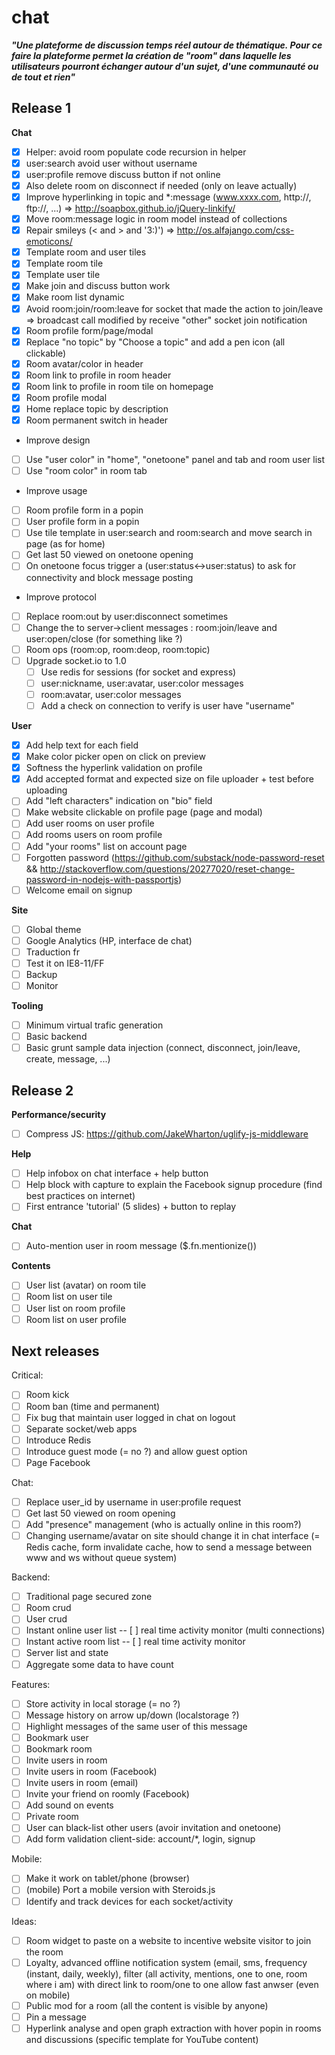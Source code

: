 chat
====

***"Une plateforme de discussion temps réel autour de thématique. Pour ce faire la plateforme permet la création de "room" dans laquelle les utilisateurs pourront échanger autour d'un sujet, d'une communauté ou de tout et rien"***

## Release 1

**Chat**
- [x] Helper: avoid room populate code recursion in helper
- [x] user:search avoid user without username
- [x] user:profile remove discuss button if not online
- [x] Also delete room on disconnect if needed (only on leave actually)
- [x] Improve hyperlinking in topic and *:message (www.xxxx.com, http://, ftp://, ...) => http://soapbox.github.io/jQuery-linkify/
- [x] Move room:message logic in room model instead of collections
- [x] Repair smileys (< and > and '3:)') => http://os.alfajango.com/css-emoticons/
- [x] Template room and user tiles
 - [x] Template room tile
 - [x] Template user tile 
 - [x] Make join and discuss button work
 - [x] Make room list dynamic
- [x] Avoid room:join/room:leave for socket that made the action to join/leave => broadcast call modified by receive "other" socket join notification
- [x] Room profile form/page/modal
- [x] Replace "no topic" by "Choose a topic" and add a pen icon (all clickable)
- [x] Room avatar/color in header
- [x] Room link to profile in room header
- [x] Room link to profile in room tile on homepage
- [x] Room profile modal 
- [x] Home replace topic by description
- [x] Room permanent switch in header
- Improve design
- [ ] Use "user color" in "home", "onetoone" panel and tab and room user list
- [ ] Use "room color" in room tab
- Improve usage
- [ ] Room profile form in a popin
- [ ] User profile form in a popin
- [ ] Use tile template in user:search and room:search and move search in page (as for home)
- [ ] Get last 50 viewed on onetoone opening
- [ ] On onetoone focus trigger a (user:status<->user:status) to ask for connectivity and block message posting
- Improve protocol
- [ ] Replace room:out by user:disconnect sometimes
- [ ] Change the to server->client messages : room:join/leave and user:open/close (for something like ?)
- [ ] Room ops (room:op, room:deop, room:topic)
- [ ] Upgrade socket.io to 1.0
  - [ ] Use redis for sessions (for socket and express)
  - [ ] user:nickname, user:avatar, user:color messages
  - [ ] room:avatar, user:color messages
  - [ ] Add a check on connection to verify is user have "username"

**User**
- [x] Add help text for each field
- [x] Make color picker open on click on preview
- [x] Softness the hyperlink validation on profile
- [x] Add accepted format and expected size on file uploader + test before uploading
- [ ] Add "left characters" indication on "bio" field
- [ ] Make website clickable on profile page (page and modal)
- [ ] Add user rooms on user profile
- [ ] Add rooms users on room profile
- [ ] Add "your rooms" list on account page
- [ ] Forgotten password (https://github.com/substack/node-password-reset && http://stackoverflow.com/questions/20277020/reset-change-password-in-nodejs-with-passportjs)
- [ ] Welcome email on signup

**Site**
- [ ] Global theme
- [ ] Google Analytics (HP, interface de chat)
- [ ] Traduction fr
- [ ] Test it on IE8-11/FF
- [ ] Backup
- [ ] Monitor

**Tooling**
- [ ] Minimum virtual trafic generation
- [ ] Basic backend
- [ ] Basic grunt sample data injection (connect, disconnect, join/leave, create, message, ...)

## Release 2

**Performance/security**
- [ ] Compress JS: https://github.com/JakeWharton/uglify-js-middleware

**Help**
- [ ] Help infobox on chat interface + help button
- [ ] Help block with capture to explain the Facebook signup procedure (find best practices on internet)
- [ ] First entrance 'tutorial' (5 slides) + button to replay

**Chat**
- [ ] Auto-mention user in room message ($.fn.mentionize())

**Contents**
- [ ] User list (avatar) on room tile
- [ ] Room list on user tile
- [ ] User list on room profile
- [ ] Room list on user profile

## Next releases

Critical:
- [ ] Room kick
- [ ] Room ban (time and permanent)
- [ ] Fix bug that maintain user logged in chat on logout
- [ ] Separate socket/web apps
- [ ] Introduce Redis
- [ ] Introduce guest mode (= no ?) and allow guest option
- [ ] Page Facebook

Chat:
- [ ] Replace user_id by username in user:profile request
- [ ] Get last 50 viewed on room opening
- [ ] Add "presence" management (who is actually online in this room?)
- [ ] Changing username/avatar on site should change it in chat interface (= Redis cache, form invalidate cache, how to send a message between www and ws without queue system)

Backend:
- [ ] Traditional page secured zone
- [ ] Room crud
- [ ] User crud
- [ ] Instant online user list
-- [ ] real time activity monitor (multi connections)
- [ ] Instant active room list
-- [ ] real time activity monitor
- [ ] Server list and state
- [ ] Aggregate some data to have count 

Features:
- [ ] Store activity in local storage (= no ?)
- [ ] Message history on arrow up/down (localstorage ?)
- [ ] Highlight messages of the same user of this message
- [ ] Bookmark user
- [ ] Bookmark room
- [ ] Invite users in room
- [ ] Invite users in room (Facebook)
- [ ] Invite users in room (email)
- [ ] Invite your friend on roomly (Facebook)
- [ ] Add sound on events
- [ ] Private room
- [ ] User can black-list other users (avoir invitation and onetoone)
- [ ] Add form validation client-side: account/*, login, signup

Mobile:
- [ ] Make it work on tablet/phone (browser)
- [ ] (mobile) Port a mobile version with Steroids.js
- [ ] Identify and track devices for each socket/activity

Ideas:
- [ ] Room widget to paste on a website to incentive website visitor to join the room
- [ ] Loyalty, advanced offline notification system (email, sms, frequency (instant, daily, weekly), filter (all activity, mentions, one to one, room where i am) with direct link to room/one to one allow fast anwser (even on mobile)
- [ ] Public mod for a room (all the content is visible by anyone)
- [ ] Pin a message
- [ ] Hyperlink analyse and open graph extraction with hover popin in rooms and discussions (specific template for YouTube content)
